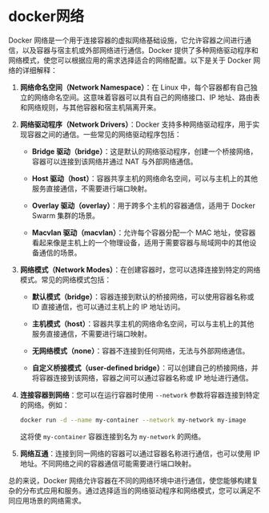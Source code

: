 # docker网络

Docker 网络是一个用于连接容器的虚拟网络基础设施，它允许容器之间进行通信，以及容器与宿主机或外部网络进行通信。Docker 提供了多种网络驱动程序和网络模式，使您可以根据应用的需求选择适合的网络配置。以下是关于 Docker 网络的详细解释：

1. **网络命名空间（Network Namespace）**：在 Linux 中，每个容器都有自己独立的网络命名空间。这意味着容器可以具有自己的网络接口、IP 地址、路由表和网络规则，与其他容器和宿主机隔离开来。

2. **网络驱动程序（Network Drivers）**：Docker 支持多种网络驱动程序，用于实现容器之间的通信。一些常见的网络驱动程序包括：

   - **Bridge 驱动（bridge）**：这是默认的网络驱动程序，创建一个桥接网络，容器可以连接到该网络并通过 NAT 与外部网络通信。

   - **Host 驱动（host）**：容器共享主机的网络命名空间，可以与主机上的其他服务直接通信，不需要进行端口映射。

   - **Overlay 驱动（overlay）**：用于跨多个主机的容器通信，适用于 Docker Swarm 集群的场景。

   - **Macvlan 驱动（macvlan）**：允许每个容器分配一个 MAC 地址，使容器看起来像是主机上的一个物理设备，适用于需要容器与局域网中的其他设备通信的场景。

3. **网络模式（Network Modes）**：在创建容器时，您可以选择连接到特定的网络模式。常见的网络模式包括：

   - **默认模式（bridge）**：容器连接到默认的桥接网络，可以使用容器名称或 ID 直接通信，也可以通过主机上的 IP 地址访问。

   - **主机模式（host）**：容器共享主机的网络命名空间，可以与主机上的其他服务直接通信，不需要进行端口映射。

   - **无网络模式（none）**：容器不连接到任何网络，无法与外部网络通信。

   - **自定义桥接模式（user-defined bridge）**：可以创建自己的桥接网络，并将容器连接到该网络，容器之间可以通过容器名称或 IP 地址进行通信。

4. **连接容器到网络**：您可以在运行容器时使用 `--network` 参数将容器连接到特定的网络。例如：

   ```bash
   docker run -d --name my-container --network my-network my-image
   ```

   这将使 `my-container` 容器连接到名为 `my-network` 的网络。

5. **网络互通**：连接到同一网络的容器可以通过容器名称进行通信，也可以使用 IP 地址。不同网络之间的容器通信可能需要进行端口映射。

总的来说，Docker 网络允许容器在不同的网络环境中进行通信，使您能够构建复杂的分布式应用和服务。通过选择适当的网络驱动程序和网络模式，您可以满足不同应用场景的网络需求。

